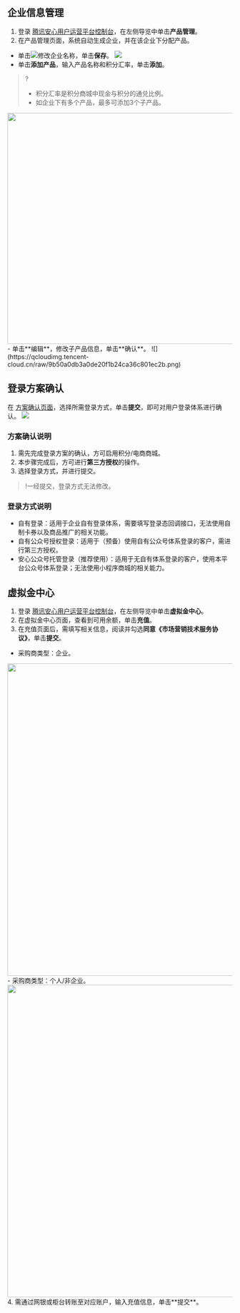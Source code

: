 ## 企业信息管理
1. 登录 [腾讯安心用户运营平台控制台](https://console.cloud.tencent.com/smop/data/mallUser)，在左侧导览中单击**产品管理**。
2. 在产品管理页面，系统自动生成企业，并在该企业下分配产品。
 - 单击![](https://qcloudimg.tencent-cloud.cn/raw/835c972fa3d5518210e4ed8500a98506.png)修改企业名称，单击**保存**。
![](https://qcloudimg.tencent-cloud.cn/raw/4c75f8285fae77f3d03b7f966de6a623.png)
 - 单击**添加产品**，输入产品名称和积分汇率，单击**添加**。
 >?
 >- 积分汇率是积分商城中现金与积分的通兑比例。
 >- 如企业下有多个产品，最多可添加3个子产品。
 >
 <img src="https://qcloudimg.tencent-cloud.cn/raw/46810623b6bd1cfa4767a6957de4cd76.png" width=518px>
 - 单击**编辑**，修改子产品信息，单击**确认**。
![](https://qcloudimg.tencent-cloud.cn/raw/9b50a0db3a0de20f1b24ca36c801ec2b.png)

## 登录方案确认
在 [方案确认页面](https://console.cloud.tencent.com/smop/login)，选择所需登录方式，单击**提交**，即可对用户登录体系进行确认。
![](https://qcloudimg.tencent-cloud.cn/raw/5c206d4f45e0606e1d1c4156348d1115.png)
### 方案确认说明
1.	需先完成登录方案的确认，方可启用积分/电商商城。
2.	本步骤完成后，方可进行**第三方授权**的操作。
3.	选择登录方式，并进行提交。
>!一经提交，登录方式无法修改。
>

### 登录方式说明
- 自有登录：适用于企业自有登录体系，需要填写登录态回调接口，无法使用自制卡券以及商品推广的相关功能。
- 自有公众号授权登录：适用于（预备）使用自有公众号体系登录的客户，需进行第三方授权。
- 安心公众号托管登录（推荐使用）：适用于无自有体系登录的客户，使用本平台公众号体系登录；无法使用小程序商城的相关能力。


## 虚拟金中心
1. 登录 [腾讯安心用户运营平台控制台](https://console.cloud.tencent.com/smop/data/mallUser)，在左侧导览中单击**虚拟金中心**。
2. 在虚拟金中心页面，查看到可用余额，单击**充值**。
3. 在充值页面后，需填写相关信息，阅读并勾选**同意《市场营销技术服务协议》**，单击**提交**。
  - 采购商类型：企业。
<img src="https://qcloudimg.tencent-cloud.cn/raw/758286f11b958ee29473373bf4c0589e.png" width=700px>
 - 采购商类型：个人/非企业。
<img src="https://qcloudimg.tencent-cloud.cn/raw/2e7b05e6ae356cfa384135854ba080a8.png" width=700px>
4. 需通过网银或柜台转账至对应账户，输入充值信息，单击**提交**。

